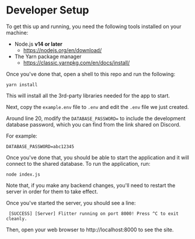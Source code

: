 # Developer Setup
To get this up and running, you need the following tools installed on your machine:

- Node.js **v14 or later**
    - https://nodejs.org/en/download/
- The Yarn package manager
    - https://classic.yarnpkg.com/en/docs/install/

Once you've done that, open a shell to this repo and run the following:

```shell script
yarn install
```

This will install all the 3rd-party libraries needed for the app to start.

Next, copy the `example.env` file to `.env` and edit the `.env` file we just created.

Around line 20, modify the `DATABASE_PASSWORD=` to include the development database password, which you can find from the link shared on Discord.

For example:

```shell script
DATABASE_PASSWORD=abc12345
```

Once you've done that, you should be able to start the application and it will connect to the shared database. To run the application, run:

```shell script
node index.js
```

Note that, if you make any backend changes, you'll need to restart the server in order for them to take effect.

Once you've started the server, you should see a line:

```
 [SUCCESS] [Server] Flitter running on port 8000! Press ^C to exit cleanly.
```

Then, open your web browser to http://localhost:8000 to see the site.
